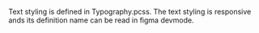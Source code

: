 Text styling is defined in Typography.pcss. The text styling is responsive ands its definition name can be read in figma devmode.

